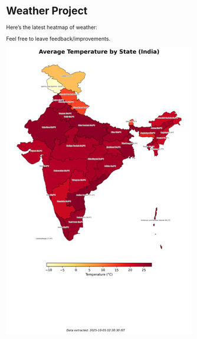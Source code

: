 # Weather Project

Here’s the latest heatmap of weather:

Feel free to leave feedback/improvements.

![India Heatmap](docs/assets/india_heatmap.png?v=E18898)
